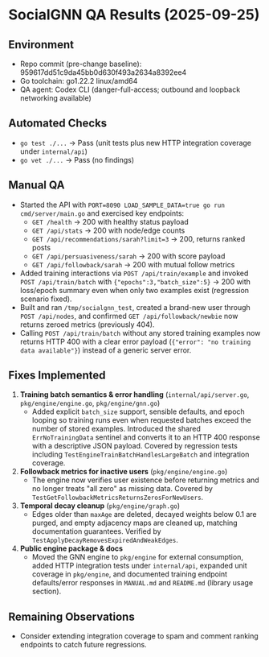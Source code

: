 # SocialGNN QA Results (2025-09-25)

## Environment
- Repo commit (pre-change baseline): 959617dd51c9da45bb0d630f493a2634a8392ee4
- Go toolchain: go1.22.2 linux/amd64
- QA agent: Codex CLI (danger-full-access; outbound and loopback networking available)

## Automated Checks
- `go test ./...` → Pass (unit tests plus new HTTP integration coverage under `internal/api`)
- `go vet ./...` → Pass (no findings)

## Manual QA
- Started the API with `PORT=8090 LOAD_SAMPLE_DATA=true go run cmd/server/main.go` and exercised key endpoints:
  - `GET /health` → 200 with healthy status payload
  - `GET /api/stats` → 200 with node/edge counts
  - `GET /api/recommendations/sarah?limit=3` → 200, returns ranked posts
  - `GET /api/persuasiveness/sarah` → 200 with score payload
  - `GET /api/followback/sarah` → 200 with mutual follow metrics
- Added training interactions via `POST /api/train/example` and invoked `POST /api/train/batch` with `{"epochs":3,"batch_size":5}` → 200 with loss/epoch summary even when only two examples exist (regression scenario fixed).
- Built and ran `/tmp/socialgnn_test`, created a brand-new user through `POST /api/nodes`, and confirmed `GET /api/followback/newbie` now returns zeroed metrics (previously 404).
- Calling `POST /api/train/batch` without any stored training examples now returns HTTP 400 with a clear error payload (`{"error": "no training data available"}`) instead of a generic server error.

## Fixes Implemented
1. **Training batch semantics & error handling** (`internal/api/server.go`, `pkg/engine/engine.go`, `pkg/engine/gnn.go`)
   - Added explicit `batch_size` support, sensible defaults, and epoch looping so training runs even when requested batches exceed the number of stored examples. Introduced the shared `ErrNoTrainingData` sentinel and converts it to an HTTP 400 response with a descriptive JSON payload. Covered by regression tests including `TestEngineTrainBatchHandlesLargeBatch` and integration coverage.
2. **Followback metrics for inactive users** (`pkg/engine/engine.go`)
   - The engine now verifies user existence before returning metrics and no longer treats "all zero" as missing data. Covered by `TestGetFollowbackMetricsReturnsZerosForNewUsers`.
3. **Temporal decay cleanup** (`pkg/engine/graph.go`)
   - Edges older than `maxAge` are deleted, decayed weights below 0.1 are purged, and empty adjacency maps are cleaned up, matching documentation guarantees. Verified by `TestApplyDecayRemovesExpiredAndWeakEdges`.
4. **Public engine package & docs**
   - Moved the GNN engine to `pkg/engine` for external consumption, added HTTP integration tests under `internal/api`, expanded unit coverage in `pkg/engine`, and documented training endpoint defaults/error responses in `MANUAL.md` and `README.md` (library usage section).

## Remaining Observations
- Consider extending integration coverage to spam and comment ranking endpoints to catch future regressions.
